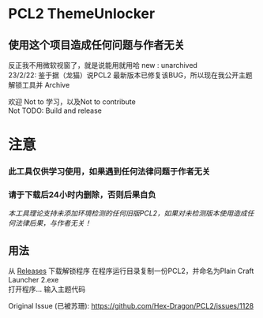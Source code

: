 # PCL2 ThemeUnlocker
## 使用这个项目造成任何问题与作者无关
反正我不用微软视窗了，就是说能用就用哈
new : unarchived  
23/2/22: 鉴于据（龙猫）说PCL2
最新版本已修复该BUG，所以现在我公开主题解锁工具并 Archive  

欢迎 Not to 学习，以及Not to contribute  
Not TODO: Build and release
# 注意
### 此工具仅供学习使用，如果遇到任何法律问题于作者无关
### 请于下载后24小时内删除，否则后果自负
*本工具理论支持未添加环境检测的任何旧版PCL2，如果对未检测版本使用造成任何法律后果，与作者无关！*

## 用法
从 [Releases](https://github.com/HsoDragon/PCL-ThemeUnlocker/releases) 下载解锁程序
在程序运行目录复制一份PCL2，并命名为Plain Craft Launcher 2.exe  
打开程序...  输入主题代码
  
  
  Original Issue (已被苏珊): https://github.com/Hex-Dragon/PCL2/issues/1128
